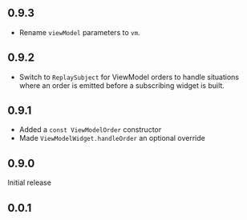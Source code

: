 ## 0.9.3
- Rename `viewModel` parameters to `vm`.

## 0.9.2
- Switch to `ReplaySubject` for ViewModel orders to handle situations where an order is emitted before a subscribing widget is built.

## 0.9.1

- Added a `const ViewModelOrder` constructor
- Made `ViewModelWidget.handleOrder` an optional override

## 0.9.0

Initial release

## 0.0.1
